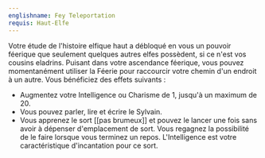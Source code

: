 ```yaml
---
englishname: Fey Teleportation
requis: Haut-Elfe
---
```

Votre étude de l'histoire elfique haut a débloqué en vous un pouvoir féerique que seulement quelques autres elfes possèdent, si ce n'est vos cousins eladrins. Puisant dans votre ascendance féerique, vous pouvez momentanément utiliser la Féerie pour raccourcir votre chemin d'un endroit à un autre. Vous bénéficiez des effets suivants : 

 - Augmentez votre Intelligence ou Charisme de 1, jusqu'à un maximum de 20.
 - Vous pouvez parler, lire et écrire le Sylvain.
 - Vous apprenez le sort [[pas brumeux]] et pouvez le lancer une fois sans avoir à dépenser d'emplacement de sort. Vous regagnez la possibilité de le faire lorsque vous terminez un repos. L'Intelligence est votre caractéristique d'incantation pour ce sort.
